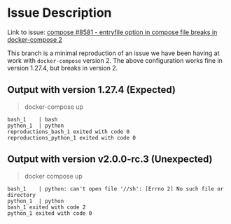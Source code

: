 # Issue Description

Link to issue: [compose #8581 - entryfile option in compose file breaks in
docker-compose 2](https://github.com/docker/compose/issues/8581)

This branch is a minimal reproduction of an issue we have been having at work
with `docker-compose` version 2. The above configuration works fine in version
1.27.4, but breaks in version 2.

## Output with version 1.27.4 (Expected)

> docker-compose up

```
bash_1    | bash
python_1  | python
reproductions_bash_1 exited with code 0
reproductions_python_1 exited with code 0
```

## Output with version v2.0.0-rc.3 (Unexpected)

> docker compose up

```
bash_1    | python: can't open file '//sh': [Errno 2] No such file or directory
python_1  | python
bash_1 exited with code 2
python_1 exited with code 0
```
